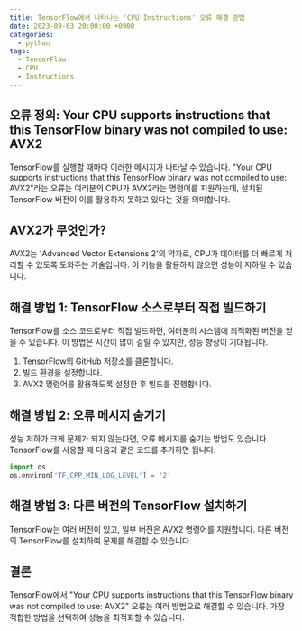 ```yaml
---
title: TensorFlow에서 나타나는 'CPU Instructions' 오류 해결 방법
date: 2023-09-03 20:00:00 +0900
categories:
  - python
tags:
  - TensorFlow
  - CPU
  - Instructions
---
```

## 오류 정의: Your CPU supports instructions that this TensorFlow binary was not compiled to use: AVX2

TensorFlow를 실행할 때마다 이러한 메시지가 나타날 수 있습니다. "Your CPU supports instructions that this TensorFlow binary was not compiled to use: AVX2"라는 오류는 여러분의 CPU가 AVX2라는 명령어를 지원하는데, 설치된 TensorFlow 버전이 이를 활용하지 못하고 있다는 것을 의미합니다.

## AVX2가 무엇인가?

AVX2는 'Advanced Vector Extensions 2'의 약자로, CPU가 데이터를 더 빠르게 처리할 수 있도록 도와주는 기술입니다. 이 기능을 활용하지 않으면 성능이 저하될 수 있습니다.

## 해결 방법 1: TensorFlow 소스로부터 직접 빌드하기

TensorFlow를 소스 코드로부터 직접 빌드하면, 여러분의 시스템에 최적화된 버전을 얻을 수 있습니다. 이 방법은 시간이 많이 걸릴 수 있지만, 성능 향상이 기대됩니다.

1. TensorFlow의 GitHub 저장소를 클론합니다.
2. 빌드 환경을 설정합니다.
3. AVX2 명령어를 활용하도록 설정한 후 빌드를 진행합니다.

## 해결 방법 2: 오류 메시지 숨기기

성능 저하가 크게 문제가 되지 않는다면, 오류 메시지를 숨기는 방법도 있습니다. TensorFlow를 사용할 때 다음과 같은 코드를 추가하면 됩니다.

```python
import os
os.environ['TF_CPP_MIN_LOG_LEVEL'] = '2'
```

## 해결 방법 3: 다른 버전의 TensorFlow 설치하기

TensorFlow는 여러 버전이 있고, 일부 버전은 AVX2 명령어를 지원합니다. 다른 버전의 TensorFlow를 설치하여 문제를 해결할 수 있습니다.

## 결론

TensorFlow에서 "Your CPU supports instructions that this TensorFlow binary was not compiled to use: AVX2" 오류는 여러 방법으로 해결할 수 있습니다. 가장 적합한 방법을 선택하여 성능을 최적화할 수 있습니다.